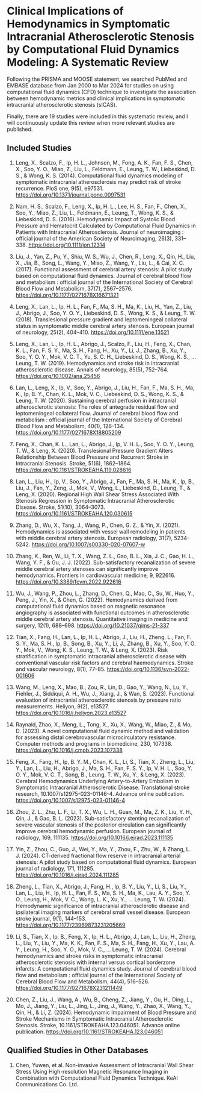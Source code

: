 # Clinical Implications of Hemodynamics in Symptomatic Intracranial Atherosclerotic Stenosis by Computational Fluid Dynamics Modeling: A Systematic Review

Following the PRISMA and MOOSE statement, we searched PubMed and EMBASE database from Jan 2000 to Mar 2024 for studies on using computational fluid dynamics (CFD) technique to investigate the association between hemodynamic metrics and clinical implications in symptomatic intracranial atherosclerotic stenosis (sICAS).

Finally, there are 19 studies were included in this systematic review, and I will continuously update this review when more relevant studies are published.

## Included Studies

1. Leng, X., Scalzo, F., Ip, H. L., Johnson, M., Fong, A. K., Fan, F. S., Chen, X., Soo, Y. O., Miao, Z., Liu, L., Feldmann, E., Leung, T. W., Liebeskind, D. S., & Wong, K. S. (2014). Computational fluid dynamics modeling of symptomatic intracranial atherosclerosis may predict risk of stroke recurrence. PloS one, 9(5), e97531. https://doi.org/10.1371/journal.pone.0097531

2. Nam, H. S., Scalzo, F., Leng, X., Ip, H. L., Lee, H. S., Fan, F., Chen, X., Soo, Y., Miao, Z., Liu, L., Feldmann, E., Leung, T., Wong, K. S., & Liebeskind, D. S. (2016). Hemodynamic Impact of Systolic Blood Pressure and Hematocrit Calculated by Computational Fluid Dynamics in Patients with Intracranial Atherosclerosis. Journal of neuroimaging : official journal of the American Society of Neuroimaging, 26(3), 331–338. https://doi.org/10.1111/jon.12314

3. Liu, J., Yan, Z., Pu, Y., Shiu, W. S., Wu, J., Chen, R., Leng, X., Qin, H., Liu, X., Jia, B., Song, L., Wang, Y., Miao, Z., Wang, Y., Liu, L., & Cai, X. C. (2017). Functional assessment of cerebral artery stenosis: A pilot study based on computational fluid dynamics. Journal of cerebral blood flow and metabolism : official journal of the International Society of Cerebral Blood Flow and Metabolism, 37(7), 2567–2576. https://doi.org/10.1177/0271678X16671321

4. Leng, X., Lan, L., Ip, H. L., Fan, F., Ma, S. H., Ma, K., Liu, H., Yan, Z., Liu, J., Abrigo, J., Soo, Y. O. Y., Liebeskind, D. S., Wong, K. S., & Leung, T. W. (2018). Translesional pressure gradient and leptomeningeal collateral status in symptomatic middle cerebral artery stenosis. European journal of neurology, 25(2), 404–410. https://doi.org/10.1111/ene.13521

5. Leng, X., Lan, L., Ip, H. L., Abrigo, J., Scalzo, F., Liu, H., Feng, X., Chan, K. L., Fan, F. S. Y., Ma, S. H., Fang, H., Xu, Y., Li, J., Zhang, B., Xu, Y., Soo, Y. O. Y., Mok, V. C. T., Yu, S. C. H., Liebeskind, D. S., Wong, K. S., … Leung, T. W. (2019). Hemodynamics and stroke risk in intracranial atherosclerotic disease. Annals of neurology, 85(5), 752–764. https://doi.org/10.1002/ana.25456

6. Lan, L., Leng, X., Ip, V., Soo, Y., Abrigo, J., Liu, H., Fan, F., Ma, S. H., Ma, K., Ip, B. Y., Chan, K. L., Mok, V. C., Liebeskind, D. S., Wong, K. S., & Leung, T. W. (2020). Sustaining cerebral perfusion in intracranial atherosclerotic stenosis: The roles of antegrade residual flow and leptomeningeal collateral flow. Journal of cerebral blood flow and metabolism : official journal of the International Society of Cerebral Blood Flow and Metabolism, 40(1), 126–134. https://doi.org/10.1177/0271678X18805209

7. Feng, X., Chan, K. L., Lan, L., Abrigo, J., Ip, V. H. L., Soo, Y. O. Y., Leung, T. W., & Leng, X. (2020). Translesional Pressure Gradient Alters Relationship Between Blood Pressure and Recurrent Stroke in Intracranial Stenosis. Stroke, 51(6), 1862–1864. https://doi.org/10.1161/STROKEAHA.119.028616

8. Lan, L., Liu, H., Ip, V., Soo, Y., Abrigo, J., Fan, F., Ma, S. H., Ma, K., Ip, B., Liu, J., Fan, Y., Zeng, J., Mok, V., Wong, L., Liebeskind, D., Leung, T., & Leng, X. (2020). Regional High Wall Shear Stress Associated With Stenosis Regression in Symptomatic Intracranial Atherosclerotic Disease. Stroke, 51(10), 3064–3073. https://doi.org/10.1161/STROKEAHA.120.030615

9. Zhang, D., Wu, X., Tang, J., Wang, P., Chen, G. Z., & Yin, X. (2021). Hemodynamics is associated with vessel wall remodeling in patients with middle cerebral artery stenosis. European radiology, 31(7), 5234–5242. https://doi.org/10.1007/s00330-020-07607-w

10. Zhang, K., Ren, W., Li, T. X., Wang, Z. L., Gao, B. L., Xia, J. C., Gao, H. L., Wang, Y. F., & Gu, J. J. (2022). Sub-satisfactory recanalization of severe middle cerebral artery stenoses can significantly improve hemodynamics. Frontiers in cardiovascular medicine, 9, 922616. https://doi.org/10.3389/fcvm.2022.922616

11. Wu, J., Wang, P., Zhou, L., Zhang, D., Chen, Q., Mao, C., Su, W., Huo, Y., Peng, J., Yin, X., & Chen, G. (2022). Hemodynamics derived from computational fluid dynamics based on magnetic resonance angiography is associated with functional outcomes in atherosclerotic middle cerebral artery stenosis. Quantitative imaging in medicine and surgery, 12(1), 688–698. https://doi.org/10.21037/qims-21-337

12. Tian, X., Fang, H., Lan, L., Ip, H. L., Abrigo, J., Liu, H., Zheng, L., Fan, F. S. Y., Ma, S. H., Ip, B., Song, B., Xu, Y., Li, J., Zhang, B., Xu, Y., Soo, Y. O. Y., Mok, V., Wong, K. S., Leung, T. W., & Leng, X. (2023). Risk stratification in symptomatic intracranial atherosclerotic disease with conventional vascular risk factors and cerebral haemodynamics. Stroke and vascular neurology, 8(1), 77–85. https://doi.org/10.1136/svn-2022-001606

13. Wang, M., Leng, X., Mao, B., Zou, R., Lin, D., Gao, Y., Wang, N., Lu, Y., Fiehler, J., Siddiqui, A. H., Wu, J., Xiang, J., & Wan, S. (2023). Functional evaluation of intracranial atherosclerotic stenosis by pressure ratio measurements. Heliyon, 9(2), e13527. https://doi.org/10.1016/j.heliyon.2023.e13527

14. Raynald, Zhao, X., Meng, L., Tong, X., Xu, X., Wang, W., Miao, Z., & Mo, D. (2023). A novel computational fluid dynamic method and validation for assessing distal cerebrovascular microcirculatory resistance. Computer methods and programs in biomedicine, 230, 107338. https://doi.org/10.1016/j.cmpb.2023.107338

15. Feng, X., Fang, H., Ip, B. Y. M., Chan, K. L., Li, S., Tian, X., Zheng, L., Liu, Y., Lan, L., Liu, H., Abrigo, J., Ma, S. H., Fan, F. S. Y., Ip, V. H. L., Soo, Y. O. Y., Mok, V. C. T., Song, B., Leung, T. W., Xu, Y., & Leng, X. (2023). Cerebral Hemodynamics Underlying Artery-to-Artery Embolism in Symptomatic Intracranial Atherosclerotic Disease. Translational stroke research, 10.1007/s12975-023-01146-4. Advance online publication. https://doi.org/10.1007/s12975-023-01146-4

16. Zhou, Z. L., Zhu, L. F., Li, T. X., Wu, L. H., Guan, M., Ma, Z. K., Liu, Y. H., Qin, J., & Gao, B. L. (2023). Sub-satisfactory stenting recanalization of severe vascular stenosis of the posterior circulation can significantly improve cerebral hemodynamic perfusion. European journal of radiology, 169, 111135. https://doi.org/10.1016/j.ejrad.2023.111135

17. Yin, Z., Zhou, C., Guo, J., Wei, Y., Ma, Y., Zhou, F., Zhu, W., & Zhang, L. J. (2024). CT-derived fractional flow reserve in intracranial arterial stenosis: A pilot study based on computational fluid dynamics. European journal of radiology, 171, 111285. https://doi.org/10.1016/j.ejrad.2024.111285

18. Zheng, L., Tian, X., Abrigo, J., Fang, H., Ip, B. Y., Liu, Y., Li, S., Liu, Y., Lan, L., Liu, H., Ip, H. L., Fan, F. S., Ma, S. H., Ma, K., Lau, A. Y., Soo, Y. O., Leung, H., Mok, V. C., Wong, L. K., Xu, Y., … Leung, T. W. (2024). Hemodynamic significance of intracranial atherosclerotic disease and ipsilateral imaging markers of cerebral small vessel disease. European stroke journal, 9(1), 144–153. https://doi.org/10.1177/23969873231205669

19. Li, S., Tian, X., Ip, B., Feng, X., Ip, H. L., Abrigo, J., Lan, L., Liu, H., Zheng, L., Liu, Y., Liu, Y., Ma, K. K., Fan, F. S., Ma, S. H., Fang, H., Xu, Y., Lau, A. Y., Leung, H., Soo, Y. O., Mok, V. C., … Leung, T. W. (2024). Cerebral hemodynamics and stroke risks in symptomatic intracranial atherosclerotic stenosis with internal versus cortical borderzone infarcts: A computational fluid dynamics study. Journal of cerebral blood flow and metabolism : official journal of the International Society of Cerebral Blood Flow and Metabolism, 44(4), 516–526. https://doi.org/10.1177/0271678X231211449

20. Chen, Z., Liu, J., Wang, A., Wu, B., Cheng, Z., Jiang, Y., Gu, H., Ding, L., Mo, J., Jiang, Y., Liu, L., Jing, L., Jing, J., Wang, Y., Zhao, X., Wang, Y., Qin, H., & Li, Z. (2024). Hemodynamic Impairment of Blood Pressure and Stroke Mechanisms in Symptomatic Intracranial Atherosclerotic Stenosis. Stroke, 10.1161/STROKEAHA.123.046051. Advance online publication. https://doi.org/10.1161/STROKEAHA.123.046051

## Qualified Studies in Other Databases
1. Chen, Yuwen, et al. Non-invasive Assessment of Intracranial Wall Shear Stress Using High-resolution Magnetic Resonance Imaging in Combination with Computational Fluid Dynamics Technique. KeAi Communications Co. Ltd.